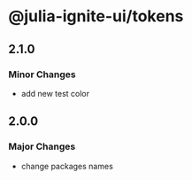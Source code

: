 # @julia-ignite-ui/tokens

## 2.1.0

### Minor Changes

- add new test color

## 2.0.0

### Major Changes

- change packages names
